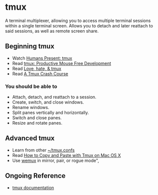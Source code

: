 # tmux

A terminal multiplexer, allowing you to access multiple terminal sessions within a single terminal screen. Allows you to detach and later reattach to said sessions, as well as remote screen share.

## Beginning tmux

* Watch [Humans Present: tmux](https://www.youtube.com/watch?v=CKC8Ph-s2F4)
* Read [tmux: Productive Mouse Free Development](http://pragprog.com/book/bhtmux/tmu)
* Read [Love, hate, & tmux](http://robots.thoughtbot.com/post/2166174647/love-hate-tmux)
* Read [A Tmux Crash Course](http://robots.thoughtbot.com/post/2641409235/a-tmux-crash-course)

### You should be able to

* Attach, detach, and reattach to a session.
* Create, switch, and close windows.
* Rename windows.
* Split panes vertically and horizontally.
* Switch and close panes.
* Resize and rotate panes.

## Advanced tmux

* Learn from other [~/tmux.confs](https://github.com/joshuaclayton/dotfiles/blob/master/tmux.conf)
* Read [How to Copy and Paste with Tmux on Mac OS X](http://robots.thoughtbot.com/post/19398560514/how-to-copy-and-paste-with-tmux-on-mac-os-x)
* Use [wemux](https://github.com/zolrath/wemux) in mirror, pair, or rogue mode",

## Ongoing Reference

* [tmux documentation](http://www.openbsd.org/cgi-bin/man.cgi?query=tmux&sektion=1)
